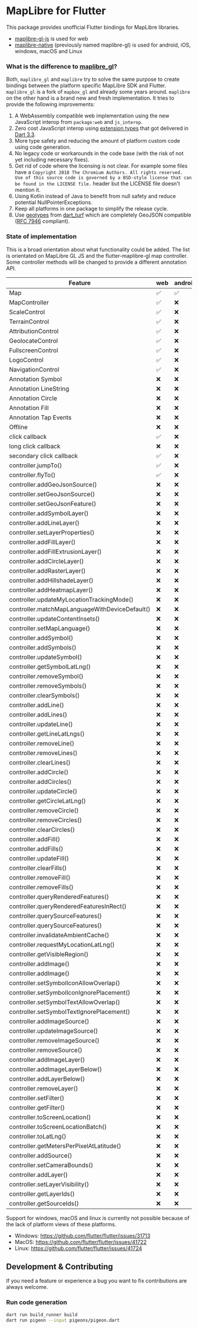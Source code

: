 # MapLibre for Flutter

This package provides unofficial Flutter bindings for MapLibre libraries.

- [maplibre-gl-js](https://github.com/maplibre/maplibre-gl-js) is used for web
- [maplibre-native](https://github.com/maplibre/maplibre-native) (previously
  named maplibre-gl) is used for android, iOS,
  windows, macOS and Linux

### What is the difference to [maplibre_gl](https://pub.dev/packages/maplibre_gl)?

Both, `maplibre_gl` and `maplibre` try to solve the same purpose to create
bindings between the
platform specific MapLibre SDK and Flutter. `maplibre_gl` is a fork
of `mapbox_gl` and already some
years around. `maplibre` on the other hand is a brand new and fresh
implementation. It tries to
provide the following improvements:

1. A WebAssembly compatible web implementation using the new JavaScript interop
   from `package:web`
   and `js_interop`.
2. Zero cost JavaScript interop
   using [extension types](https://dart.dev/language/extension-types)
   that got delivered
   in [Dart 3.3](https://medium.com/dartlang/dart-3-3-325bf2bf6c13).
3. More type safety and reducing the amount of platform custom code using code
   generation.
4. No legacy code or workarounds in the code base (with the risk of not yet
   including necessary
   fixes).
5. Get rid of code where the licensing is not clear. For example some files
   have
   a `Copyright 2018 The Chromium Authors. All rights reserved. Use of this source code is governed by a BSD-style license that can be found in the LICENSE file.`
   header but the LICENSE file doesn't mention it.
6. Using Kotlin instead of Java to benefit from null safety and reduce potential
   NullPointerExceptions.
7. Keep all platforms in one package to simplify the release cycle.
8. Use [geotypes](https://pub.dev/packages/geotypes)
   from [dart_turf](https://pub.dev/packages/turf)
   which are completely GeoJSON compatible
   ([RFC 7946](https://datatracker.ietf.org/doc/html/rfc7946) compliant).

### State of implementation

This is a broad orientation about what functionality could be added. The list
is orientated on MapLibre GL JS and the flutter-maplibre-gl map controller.
Some controller methods will be changed to provide a different annotation API.

| Feature                                        | web | android | iOS | windows | macOS | linux |
|------------------------------------------------|-----|---------|-----|---------|-------|-------|
| Map                                            | ✅   | ✅       | ❌   | ❌       | ❌     | ❌     |
| MapController                                  | ✅   | ❌       | ❌   | ❌       | ❌     | ❌     |
| ScaleControl                                   | ✅   | ❌       | ❌   | ❌       | ❌     | ❌     |
| TerrainControl                                 | ✅   | ❌       | ❌   | ❌       | ❌     | ❌     |
| AttributionControl                             | ✅   | ❌       | ❌   | ❌       | ❌     | ❌     |
| GeolocateControl                               | ✅   | ❌       | ❌   | ❌       | ❌     | ❌     |
| FullscreenControl                              | ✅   | ❌       | ❌   | ❌       | ❌     | ❌     |
| LogoControl                                    | ✅   | ❌       | ❌   | ❌       | ❌     | ❌     |
| NavigationControl                              | ✅   | ❌       | ❌   | ❌       | ❌     | ❌     |
| Annotation Symbol                              | ❌   | ❌       | ❌   | ❌       | ❌     | ❌     |
| Annotation LineString                          | ❌   | ❌       | ❌   | ❌       | ❌     | ❌     |
| Annotation Circle                              | ❌   | ❌       | ❌   | ❌       | ❌     | ❌     |
| Annotation Fill                                | ❌   | ❌       | ❌   | ❌       | ❌     | ❌     |
| Annotation Tap Events                          | ❌   | ❌       | ❌   | ❌       | ❌     | ❌     |
| Offline                                        | ❌   | ❌       | ❌   | ❌       | ❌     | ❌     |
| click callback                                 | ✅   | ❌       | ❌   | ❌       | ❌     | ❌     |
| long click callback                            | ❌   | ❌       | ❌   | ❌       | ❌     | ❌     |
| secondary click callback                       | ✅   | ❌       | ❌   | ❌       | ❌     | ❌     |
| controller.jumpTo()                            | ✅   | ❌       | ❌   | ❌       | ❌     | ❌     |
| controller.flyTo()                             | ✅   | ❌       | ❌   | ❌       | ❌     | ❌     |
| controller.addGeoJsonSource()                  | ❌   | ❌       | ❌   | ❌       | ❌     | ❌     |
| controller.setGeoJsonSource()                  | ❌   | ❌       | ❌   | ❌       | ❌     | ❌     |
| controller.setGeoJsonFeature()                 | ❌   | ❌       | ❌   | ❌       | ❌     | ❌     |
| controller.addSymbolLayer()                    | ❌   | ❌       | ❌   | ❌       | ❌     | ❌     |
| controller.addLineLayer()                      | ❌   | ❌       | ❌   | ❌       | ❌     | ❌     |
| controller.setLayerProperties()                | ❌   | ❌       | ❌   | ❌       | ❌     | ❌     |
| controller.addFillLayer()                      | ❌   | ❌       | ❌   | ❌       | ❌     | ❌     |
| controller.addFillExtrusionLayer()             | ❌   | ❌       | ❌   | ❌       | ❌     | ❌     |
| controller.addCircleLayer()                    | ❌   | ❌       | ❌   | ❌       | ❌     | ❌     |
| controller.addRasterLayer()                    | ❌   | ❌       | ❌   | ❌       | ❌     | ❌     |
| controller.addHillshadeLayer()                 | ❌   | ❌       | ❌   | ❌       | ❌     | ❌     |
| controller.addHeatmapLayer()                   | ❌   | ❌       | ❌   | ❌       | ❌     | ❌     |
| controller.updateMyLocationTrackingMode()      | ❌   | ❌       | ❌   | ❌       | ❌     | ❌     |
| controller.matchMapLanguageWithDeviceDefault() | ❌   | ❌       | ❌   | ❌       | ❌     | ❌     |
| controller.updateContentInsets()               | ❌   | ❌       | ❌   | ❌       | ❌     | ❌     |
| controller.setMapLanguage()                    | ❌   | ❌       | ❌   | ❌       | ❌     | ❌     |
| controller.addSymbol()                         | ❌   | ❌       | ❌   | ❌       | ❌     | ❌     |
| controller.addSymbols()                        | ❌   | ❌       | ❌   | ❌       | ❌     | ❌     |
| controller.updateSymbol()                      | ❌   | ❌       | ❌   | ❌       | ❌     | ❌     |
| controller.getSymbolLatLng()                   | ❌   | ❌       | ❌   | ❌       | ❌     | ❌     |
| controller.removeSymbol()                      | ❌   | ❌       | ❌   | ❌       | ❌     | ❌     |
| controller.removeSymbols()                     | ❌   | ❌       | ❌   | ❌       | ❌     | ❌     |
| controller.clearSymbols()                      | ❌   | ❌       | ❌   | ❌       | ❌     | ❌     |
| controller.addLine()                           | ❌   | ❌       | ❌   | ❌       | ❌     | ❌     |
| controller.addLines()                          | ❌   | ❌       | ❌   | ❌       | ❌     | ❌     |
| controller.updateLine()                        | ❌   | ❌       | ❌   | ❌       | ❌     | ❌     |
| controller.getLineLatLngs()                    | ❌   | ❌       | ❌   | ❌       | ❌     | ❌     |
| controller.removeLine()                        | ❌   | ❌       | ❌   | ❌       | ❌     | ❌     |
| controller.removeLines()                       | ❌   | ❌       | ❌   | ❌       | ❌     | ❌     |
| controller.clearLines()                        | ❌   | ❌       | ❌   | ❌       | ❌     | ❌     |
| controller.addCircle()                         | ❌   | ❌       | ❌   | ❌       | ❌     | ❌     |
| controller.addCircles()                        | ❌   | ❌       | ❌   | ❌       | ❌     | ❌     |
| controller.updateCircle()                      | ❌   | ❌       | ❌   | ❌       | ❌     | ❌     |
| controller.getCircleLatLng()                   | ❌   | ❌       | ❌   | ❌       | ❌     | ❌     |
| controller.removeCircle()                      | ❌   | ❌       | ❌   | ❌       | ❌     | ❌     |
| controller.removeCircles()                     | ❌   | ❌       | ❌   | ❌       | ❌     | ❌     |
| controller.clearCircles()                      | ❌   | ❌       | ❌   | ❌       | ❌     | ❌     |
| controller.addFill()                           | ❌   | ❌       | ❌   | ❌       | ❌     | ❌     |
| controller.addFills()                          | ❌   | ❌       | ❌   | ❌       | ❌     | ❌     |
| controller.updateFill()                        | ❌   | ❌       | ❌   | ❌       | ❌     | ❌     |
| controller.clearFills()                        | ❌   | ❌       | ❌   | ❌       | ❌     | ❌     |
| controller.removeFill()                        | ❌   | ❌       | ❌   | ❌       | ❌     | ❌     |
| controller.removeFills()                       | ❌   | ❌       | ❌   | ❌       | ❌     | ❌     |
| controller.queryRenderedFeatures()             | ❌   | ❌       | ❌   | ❌       | ❌     | ❌     |
| controller.queryRenderedFeaturesInRect()       | ❌   | ❌       | ❌   | ❌       | ❌     | ❌     |
| controller.querySourceFeatures()               | ❌   | ❌       | ❌   | ❌       | ❌     | ❌     |
| controller.querySourceFeatures()               | ❌   | ❌       | ❌   | ❌       | ❌     | ❌     |
| controller.invalidateAmbientCache()            | ❌   | ❌       | ❌   | ❌       | ❌     | ❌     |
| controller.requestMyLocationLatLng()           | ❌   | ❌       | ❌   | ❌       | ❌     | ❌     |
| controller.getVisibleRegion()                  | ❌   | ❌       | ❌   | ❌       | ❌     | ❌     |
| controller.addImage()                          | ❌   | ❌       | ❌   | ❌       | ❌     | ❌     |
| controller.addImage()                          | ❌   | ❌       | ❌   | ❌       | ❌     | ❌     |
| controller.setSymbolIconAllowOverlap()         | ❌   | ❌       | ❌   | ❌       | ❌     | ❌     |
| controller.setSymbolIconIgnorePlacement()      | ❌   | ❌       | ❌   | ❌       | ❌     | ❌     |
| controller.setSymbolTextAllowOverlap()         | ❌   | ❌       | ❌   | ❌       | ❌     | ❌     |
| controller.setSymbolTextIgnorePlacement()      | ❌   | ❌       | ❌   | ❌       | ❌     | ❌     |
| controller.addImageSource()                    | ❌   | ❌       | ❌   | ❌       | ❌     | ❌     |
| controller.updateImageSource()                 | ❌   | ❌       | ❌   | ❌       | ❌     | ❌     |
| controller.removeImageSource()                 | ❌   | ❌       | ❌   | ❌       | ❌     | ❌     |
| controller.removeSource()                      | ❌   | ❌       | ❌   | ❌       | ❌     | ❌     |
| controller.addImageLayer()                     | ❌   | ❌       | ❌   | ❌       | ❌     | ❌     |
| controller.addImageLayerBelow()                | ❌   | ❌       | ❌   | ❌       | ❌     | ❌     |
| controller.addLayerBelow()                     | ❌   | ❌       | ❌   | ❌       | ❌     | ❌     |
| controller.removeLayer()                       | ❌   | ❌       | ❌   | ❌       | ❌     | ❌     |
| controller.setFilter()                         | ❌   | ❌       | ❌   | ❌       | ❌     | ❌     |
| controller.getFilter()                         | ❌   | ❌       | ❌   | ❌       | ❌     | ❌     |
| controller.toScreenLocation()                  | ❌   | ❌       | ❌   | ❌       | ❌     | ❌     |
| controller.toScreenLocationBatch()             | ❌   | ❌       | ❌   | ❌       | ❌     | ❌     |
| controller.toLatLng()                          | ❌   | ❌       | ❌   | ❌       | ❌     | ❌     |
| controller.getMetersPerPixelAtLatitude()       | ❌   | ❌       | ❌   | ❌       | ❌     | ❌     |
| controller.addSource()                         | ❌   | ❌       | ❌   | ❌       | ❌     | ❌     |
| controller.setCameraBounds()                   | ❌   | ❌       | ❌   | ❌       | ❌     | ❌     |
| controller.addLayer()                          | ❌   | ❌       | ❌   | ❌       | ❌     | ❌     |
| controller.setLayerVisibility()                | ❌   | ❌       | ❌   | ❌       | ❌     | ❌     |
| controller.getLayerIds()                       | ❌   | ❌       | ❌   | ❌       | ❌     | ❌     |
| controller.getSourceIds()                      | ❌   | ❌       | ❌   | ❌       | ❌     | ❌     |

Support for windows, macOS and linux is currently not possible because of the
lack of platform views of these platforms.

- Windows: https://github.com/flutter/flutter/issues/31713
- MacOS: https://github.com/flutter/flutter/issues/41722
- Linux: https://github.com/flutter/flutter/issues/41724

## Development & Contributing

If you need a feature or experience a bug you want to fix contributions are
always welcome.

### Run code generation

```bash
dart run build_runner build
dart run pigeon --input pigeons/pigeon.dart 
```
